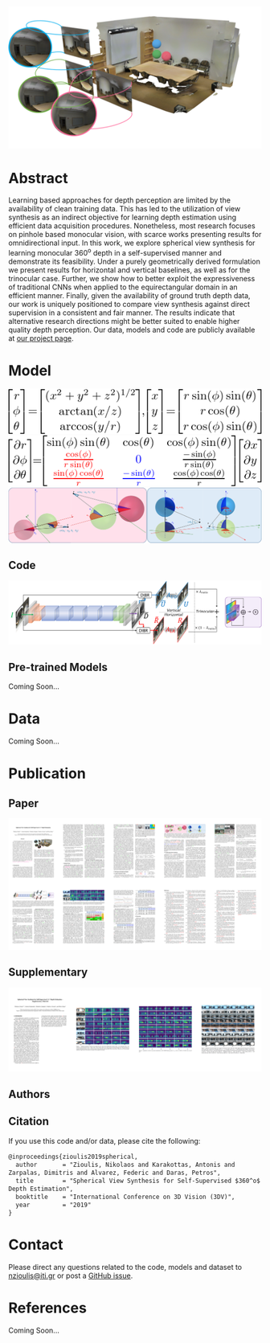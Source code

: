 ![Omnidirectional Trinocular Stereo](./assets/images/trinocular_3d_scene.png "Omnidirectional Trinocular Stereo")

# Abstract

Learning based approaches for depth perception are limited by the availability of clean training data. 
This has led to the utilization of view synthesis as an indirect objective for learning depth estimation using efficient data acquisition procedures. 
Nonetheless, most research focuses on pinhole based monocular vision, with scarce works presenting results for omnidirectional input.
In this work, we explore spherical view synthesis for learning monocular 360<sup>o</sup> depth in a self-supervised manner and demonstrate its feasibility.
Under a purely geometrically derived formulation we present results for horizontal and vertical baselines, as well as for the trinocular case.
Further, we show how to better exploit the expressiveness of traditional CNNs when applied to the equirectangular domain in an efficient manner.
Finally, given the availability of ground truth depth data, our work is uniquely positioned to compare view synthesis against direct supervision in a consistent and fair manner.
The results indicate that alternative research directions might be better suited to enable higher quality depth perception.
Our data, models and code are publicly available at [our project page](https://vcl3d.github.io/SphericalViewSynthesis/).

# Model
![Spherical & Cartesian Coordinates](./assets/images/spherical_cartesian.png "Spherical & Cartesian Coordinates")
![Partial Derivatives of Spherical to Cartesian Coordinates](./assets/images/spherical_derivatives.png "Partial Derivatives of Spherical to Cartesian Coordinates")
![Spherical Disparity Model](./assets/images/spherical_disparity_model.png "Geometrically Derived Spherical Disparity Model")

## Code
![Network & Supervision](./assets/images/network.png "CNN architecture & supervision schemes")

## Pre-trained Models
Coming Soon...

# Data
Coming Soon...

# Publication
## Paper
[![arXiv paper link](./assets/images/paper_all_pages.png "arXiv")](https://arxiv.org)

## Supplementary
[![local supplementary link](./assets/images/supplementary_all_pages.png "arXiv")](https://arxiv.org)

## Authors

## Citation
If you use this code and/or data, please cite the following:
```
@inproceedings{zioulis2019spherical,
  author       = "Zioulis, Nikolaos and Karakottas, Antonis and Zarpalas, Dimitris and Alvarez, Federic and Daras, Petros",
  title        = "Spherical View Synthesis for Self-Supervised $360^o$ Depth Estimation",
  booktitle    = "International Conference on 3D Vision (3DV)",
  year         = "2019"
}
```

# Contact
Please direct any questions related to the code, models and dataset to nzioulis@iti.gr or post a [GitHub issue](https://github.com/VCL3D/SphericalViewSynthesis/issues).

# References
Coming Soon...

